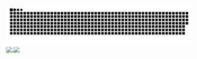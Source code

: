 <picture>
  <source media="(prefers-color-scheme: dark)" srcset="https://raw.githubusercontent.com/haiyoucuv/haiyoucuv/output/github-contribution-grid-snake-dark.svg">
  <source media="(prefers-color-scheme: light)" srcset="https://raw.githubusercontent.com/haiyoucuv/haiyoucuv/output/github-contribution-grid-snake.svg">
  <img alt="github contribution grid snake animation" src="https://raw.githubusercontent.com/lxfriday/lxfriday/output/github-contribution-grid-snake.svg">
</picture>
<a href="https://github.com/anuraghazra/github-readme-stats">
  <img align="center" src="https://github-readme-stats.vercel.app/api?username=haiyoucuv&count_private=true&show_icons=true" />
</a>
<a href="https://github.com/anuraghazra/convoychat">
  <img align="center" src="https://github-readme-stats.vercel.app/api/top-langs/?username=haiyoucuv&layout=compact" />
</a>
